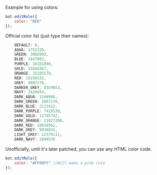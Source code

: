 Example for using colors:

```javascript
bot.editRole({
	color: "RED"
});
```

Official color list (just type their names):

```javascript
	DEFAULT: 0,
	AQUA: 1752220,
	GREEN: 3066993,
	BLUE: 3447003,
	PURPLE: 10181046,
	GOLD: 15844367,
	ORANGE: 15105570,
	RED: 15158332,
	GREY: 9807270,
	DARKER_GREY: 8359053,
	NAVY: 3426654,
	DARK_AQUA: 1146986,
	DARK_GREEN: 2067276,
	DARK_BLUE: 2123412,
	DARK_PURPLE: 7419530,
	DARK_GOLD: 12745742,
	DARK_ORANGE: 11027200,
	DARK_RED: 10038562,
	DARK_GREY: 9936031,
	LIGHT_GREY: 12370112,
	DARK_NAVY: 2899536
```

Unofficially, until it's later patched, you can use any HTML color code.
```javascript
bot.editRole({
	color: "#FF00FF" //Will make a pink role
});
```
